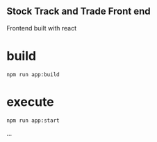 ## Stock Track and Trade Front end

Frontend built with react

# build

`npm run app:build`

# execute

`npm run app:start`

...
